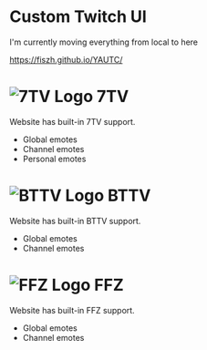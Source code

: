 # Custom Twitch UI
I'm currently moving everything from local to here

https://fiszh.github.io/YAUTC/

# ![7TV Logo](https://7tv.app/favicon.ico) 7TV

Website has built-in 7TV support.
- Global emotes
- Channel emotes
- Personal emotes

# ![BTTV Logo](https://betterttv.com/favicon.png) BTTV

Website has built-in BTTV support.
- Global emotes
- Channel emotes

# ![FFZ Logo](https://www.frankerfacez.com/static/images/favicon-32.png) FFZ

Website has built-in FFZ support.
- Global emotes
- Channel emotes
